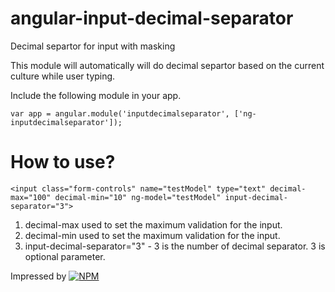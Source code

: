 # angular-input-decimal-separator
Decimal separtor for input with masking

This module will automatically will do decimal separtor based on the current culture while user typing. 

Include the following module in your app.
```
var app = angular.module('inputdecimalseparator', ['ng-inputdecimalseparator']);
```

How to use?
========================

```
<input class="form-controls" name="testModel" type="text" decimal-max="100" decimal-min="10" ng-model="testModel" input-decimal-separator="3">
```
1. decimal-max used to set the maximum validation for the input.
2. decimal-min used to set the maximum validation for the input.
3. input-decimal-separator="3" - 3 is the number of decimal separator. 3 is optional parameter.

Impressed by 
[![NPM](https://github.com/assisrafael/angular-input-masks)](https://github.com/assisrafael/angular-input-masks)


